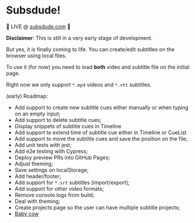 # Subsdude!

🚀 LIVE @ [subsdude.com](https://subsdude.com)  🚀

**Disclaimer**: This is still in a very early stage of development.

But yes, it is finally coming to life.
You can create/edit subtitles on the browser using local files.

To use it (for now) you need to load **both** video and subtitle file on the initial page.

Right now we only support `*.mp4` videos and `*.vtt` subtitles.

(early) Roadmap:
- Add support to create new subtitle cues either manually or when typing on an empty input;
- Add support to delete subtitle cues;
- Display snippets of subtitle cues in Timeline
- Add support to extend time of subtitle cue either in Timeline or CueList
- Add support to move the subtitle cues and save the position on the file;
- Add unit tests with jest;
- Add e2e testing with Cypress;
- Deploy preview PRs into GitHub Pages;
- Adjust theming;
- Save settings on localStorage;
- Add header/footer;
- Add support for `*.srt` subtitles (import/export);
- Add support for other video formats;
- Remove console.logs from build;
- Deal with theming;
- Create projects page so the user can have multiple subtitle projects;
- [Baby cow](https://www.youtube.com/watch?v=sNbGxOccYWc)